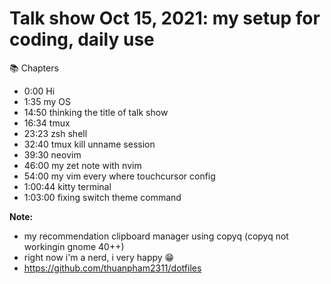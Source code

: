 # Talk show Oct 15, 2021: my setup for coding, daily use

📚 Chapters

- 0:00 Hi
- 1:35 my OS
- 14:50 thinking the title of talk show
- 16:34 tmux
- 23:23 zsh shell
- 32:40 tmux kill unname session
- 39:30 neovim
- 46:00 my zet note with nvim
- 54:00 my vim every where touchcursor config
- 1:00:44 kitty terminal
- 1:03:00 fixing switch theme command

**Note:**

- my recommendation clipboard manager using copyq (copyq not workingin gnome 40++)
- right now i'm a nerd, i very happy 😁
- https://github.com/thuanpham2311/dotfiles
